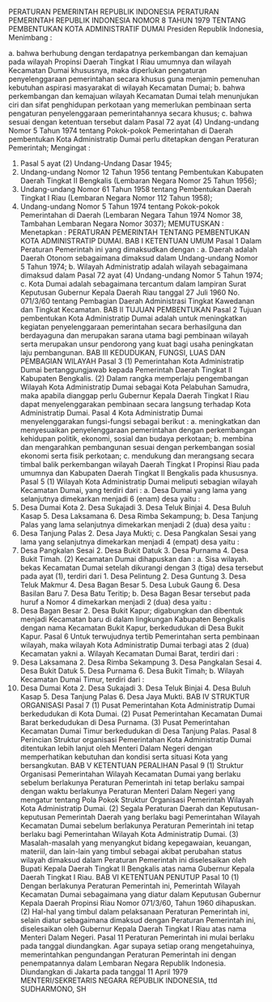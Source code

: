  PERATURAN PEMERINTAH REPUBLIK INDONESIA PERATURAN PEMERINTAH REPUBLIK INDONESIA NOMOR 8 TAHUN 1979 TENTANG PEMBENTUKAN KOTA ADMINISTRATIF DUMAI Presiden Republik Indonesia,
Menimbang :

a. bahwa berhubung dengan terdapatnya perkembangan dan kemajuan pada wilayah Propinsi Daerah Tingkat I Riau umumnya dan wilayah Kecamatan Dumai khususnya, maka diperlukan pengaturan penyelenggaraan pemerintahan secara khusus guna menjamin pemenuhan kebutuhan aspirasi masyarakat di wilayah Kecamatan Dumai;
b. bahwa perkembangan dan kemajuan wilayah Kecamatan Dumai telah menunjukan ciri dan sifat penghidupan perkotaan yang memerlukan pembinaan serta pengaturan penyelenggaraan pemerintahannya secara khusus;
c. bahwa sesuai dengan ketentuan tersebut dalam Pasal 72 ayat (4) Undang-undang Nomor 5 Tahun 1974 tentang Pokok-pokok Pemerintahan di Daerah pembentukan Kota Administratip Dumai perlu ditetapkan dengan Peraturan Pemerintah;
Mengingat :

1. Pasal 5 ayat (2) Undang-Undang Dasar 1945;
2. Undang-undang Nomor 12 Tahun 1956 tentang Pembentukan Kabupaten Daerah Tingkat II Bengkalis (Lembaran Negara Nomor 25 Tahun 1956);
3. Undang-undang Nomor 61 Tahun 1958 tentang Pembentukan Daerah Tingkat I Riau (Lembaran Negara Nomor 112 Tahun 1958);
4. Undang-undang Nomor 5 Tahun 1974 tentang Pokok-pokok Pemerintahan di Daerah (Lembaran Negara Tahun 1974 Nomor 38, Tambahan Lembaran Negara Nomor 3037);
MEMUTUSKAN :
 Menetapkan : PERATURAN PEMERINTAH TENTANG PEMBENTUKAN KOTA ADMINISTRATIP DUMAI.
BAB I KETENTUAN UMUM
Pasal 1
Dalam Peraturan Pemerintah ini yang dimaksudkan dengan :
a. Daerah adalah Daerah Otonom sebagaimana dimaksud dalam Undang-undang Nomor 5 Tahun 1974;
b. Wilayah Administratip adalah wilayah sebagaimana dimaksud dalam Pasal 72 ayat (4) Undang-undang Nomor 5 Tahun 1974;
c. Kota Dumai adalah sebagaimana tercantum dalam lampiran Surat Keputusan Gubernur Kepala Daerah Riau tanggal 27 Juli 1960 No. 071/3/60 tentang Pembagian Daerah Administrasi Tingkat Kawedanan dan Tingkat Kecamatan.
BAB II TUJUAN PEMBENTUKAN
Pasal 2
Tujuan pembentukan Kota Administratip Dumai adalah untuk meningkatkan kegiatan penyelenggaraan pemerintahan secara berhasilguna dan berdayaguna dan merupakan sarana utama bagi pembinaan wilayah serta merupakan unsur pendorong yang kuat bagi usaha peningkatan laju pembangunan.
BAB III KEDUDUKAN, FUNGSI, LUAS DAN PEMBAGIAN WILAYAH
Pasal 3
(1) Pemerintahan Kota Administratip Dumai bertanggungjawab kepada Pemerintah Daerah Tingkat II Kabupaten Bengkalis.
(2) Dalam rangka memperlaju pengembangan Wilayah Kota Administratip Dumai sebagai Kota Pelabuhan Samudra, maka apabila dianggap perlu Gubernur Kepala Daerah Tingkat I Riau dapat menyelenggarakan pembinaan secara langsung terhadap Kota Administratip Dumai.
Pasal 4
Kota Administratip Dumai menyelenggarakan fungsi-fungsi sebagai berikut :
a. meningkatkan dan menyesuaikan penyelenggaraan pemerintahan dengan perkembangan kehidupan politik, ekonomi, sosial dan budaya perkotaan;
b. membina dan mengarahkan pembangunan sesuai dengan perkembangan sosial ekonomi serta fisik perkotaan;
c. mendukung dan merangsang secara timbal balik perkembangan wilayah Daerah Tingkat I Propinsi Riau pada umumnya dan Kabupaten Daerah Tingkat II Bengkalis pada khususnya.
Pasal 5
(1) Wilayah Kota Administratip Dumai meliputi sebagian wilayah Kecamatan Dumai, yang terdiri dari :
a. Desa Dumai yang lama yang selanjutnya dimekarkan menjadi 6 (enam) desa yaitu :
1. Desa Dumai Kota 2. Desa Sukajadi 3. Desa Teluk Binjai 4. Desa Buluh Kasap 5. Desa Laksamana 6. Desa Rimba Sekampung;
b. Desa Tanjung Palas yang lama selanjutnya dimekarkan menjadi 2 (dua) desa yaitu :
1. Desa Tanjung Palas 2. Desa Jaya Mukti;
c. Desa Pangkalan Sesai yang lama yang selanjutnya dimekarkan menjadi 4 (empat) desa yaitu :
1. Desa Pangkalan Sesai 2. Desa Bukit Datuk 3. Desa Purnama 4. Desa Bukit Timah.
(2) Kecamatan Dumai dihapuskan dan :
a. Sisa wilayah. bekas Kecamatan Dumai setelah dikurangi dengan 3 (tiga) desa tersebut pada ayat (1), terdiri dari 1. Desa Pelintung 2. Desa Guntung 3. Desa Teluk Makmur 4. Desa Bagan Besar 5. Desa Lubuk Gaung 6. Desa Basilan Baru 7. Desa Batu Teritip;
b. Desa Bagan Besar tersebut pada huruf a Nomor 4 dimekarkan menjadi 2 (dua) desa yaitu :
1. Desa Bagan Besar 2. Desa Bukit Kapur; digabungkan dan dibentuk menjadi Kecamatan baru di dalam lingkungan Kabupaten Bengkalis dengan nama Kecamatan Bukit Kapur, berkedudukan di Desa Bukit Kapur.
Pasal 6
Untuk terwujudnya tertib Pemerintahan serta pembinaan wilayah, maka wilayah Kota Administratip Dumai terbagi atas 2 (dua) Kecamatan yakni a. Wilayah Kecamatan Dumai Barat, terdiri dari :
1. Desa Laksamana 2. Desa Rimba Sekampung 3. Desa Pangkalan Sesai 4. Desa Bukit Datuk 5. Desa Purnama 6. Desa Bukit Timah;
b. Wilayah Kecamatan Dumai Timur, terdiri dari :
1. Desa Dumai Kota 2. Desa Sukajadi 3. Desa Teluk Binjai 4. Desa Buluh Kasap 5. Desa Tanjung Palas 6. Desa Jaya Mukti.
BAB IV STRUKTUR ORGANISASI
Pasal 7
(1) Pusat Pemerintahan Kota Administratip Dumai berkedudukan di Kota Dumai.
(2) Pusat Pemerintahan Kecamatan Dumai Barat berkedudukan di Desa Purnama.
(3) Pusat Pemerintahan Kecamatan Dumai Timur berkedudukan di Desa Tanjung Palas.
Pasal 8
Perincian Struktur organisasi Pemerintahan Kota Administratip Dumai ditentukan lebih lanjut oleh Menteri Dalam Negeri dengan memperhatikan kebutuhan dan kondisi serta situasi Kota yang bersangkutan.
BAB V KETENTUAN PERALIHAN
Pasal 9
(1) Struktur Organisasi Pemerintahan Wilayah Kecamatan Dumai yang berlaku sebelum berlakunya Peraturan Pemerintah ini tetap berlaku sampai dengan waktu berlakunya Peraturan Menteri Dalam Negeri yang mengatur tentang Pola Pokok Struktur Organisasi Pemerintah Wilayah Kota Administratip Dumai.
(2) Segala Peraturan Daerah dan Keputusan-keputusan Pemerintah Daerah yang berlaku bagi Pemerintahan Wilayah Kecamatan Dumai sebelum berlakunya Peraturan Pemerintah ini tetap berlaku bagi Pemerintahan Wilayah Kota Administratip Dumai.
(3) Masalah-masalah yang menyangkut bidang kepegawaian, keuangan, materiil, dan lain-lain yang timbul sebagai akibat perubahan status wilayah dimaksud dalam Peraturan Pemerintah ini diselesaikan oleh Bupati Kepala Daerah Tingkat II Bengkalis atas nama Gubernur Kepala Daerah Tingkat I Riau.
BAB VI KETENTUAN PENUTUP
Pasal 10
(1) Dengan berlakunya Peraturan Pemerintah ini, Pemerintah Wilayah Kecamatan Dumai sebagaimana yang diatur dalam Keputusan Gubernur Kepala Daerah Propinsi Riau Nomor 071/3/60, Tahun 1960 dihapuskan.
(2) Hal-hal yang timbul dalam pelaksanaan Peraturan Pemerintah ini, selain diatur sebagaimana dimaksud dengan Peraturan Pemerintah ini, diselesaikan oleh Gubernur Kepala Daerah Tingkat I Riau atas nama Menteri Dalam Negeri.
Pasal 11
Peraturan Pemerintah ini mulai berlaku pada tanggal diundangkan. Agar supaya setiap orang mengetahuinya, memerintahkan pengundangan Peraturan Pemerintah ini dengan penempatannya dalam Lembaran Negara Republik Indonesia. Diundangkan di Jakarta pada tanggal 11 April 1979 MENTERI/SEKRETARIS NEGARA REPUBLIK INDONESIA, ttd SUDHARMONO, SH